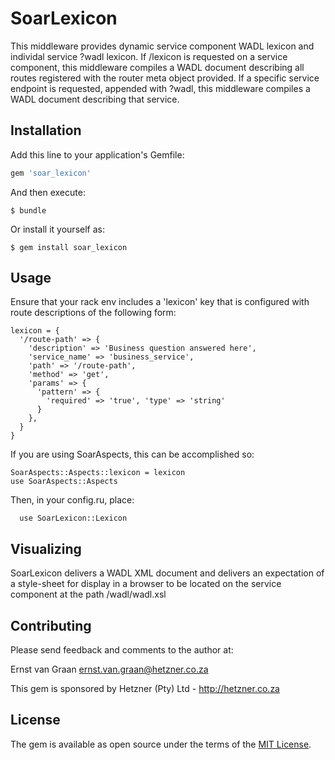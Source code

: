# SoarLexicon

This middleware provides dynamic service component WADL lexicon and individal service ?wadl lexicon. If /lexicon is requested on a service component, this middleware compiles a WADL document describing all routes registered with the router meta object provided. If a specific service endpoint is requested, appended with ?wadl, this middleware compiles a WADL document describing that service.

## Installation

Add this line to your application's Gemfile:

```ruby
gem 'soar_lexicon'
```

And then execute:

    $ bundle

Or install it yourself as:

    $ gem install soar_lexicon

## Usage

Ensure that your rack env includes a 'lexicon' key that is configured with route descriptions of the following form:

```
lexicon = {
  '/route-path' => {
    'description' => 'Business question answered here',
    'service_name' => 'business_service',
    'path' => '/route-path',
    'method' => 'get',
    'params' => {
      'pattern' => {
        'required' => 'true', 'type' => 'string'
      }
    },
  }
}
```

If you are using SoarAspects, this can be accomplished so:

```
SoarAspects::Aspects::lexicon = lexicon
use SoarAspects::Aspects
```

Then, in your config.ru, place:

```
  use SoarLexicon::Lexicon
```

## Visualizing

SoarLexicon delivers a WADL XML document and delivers an expectation of a style-sheet for display in a browser to be located on the service component at the path /wadl/wadl.xsl

## Contributing

Please send feedback and comments to the author at:

Ernst van Graan <ernst.van.graan@hetzner.co.za>

This gem is sponsored by Hetzner (Pty) Ltd - http://hetzner.co.za

## License

The gem is available as open source under the terms of the [MIT License](http://opensource.org/licenses/MIT).

